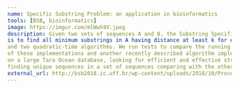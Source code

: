 ```yaml
---
name: Specific Substring Problem: an application in bioinformatics
tools: [BSB, bioinformatics]
image: https://imgur.com/mlWwV4V.jpeg
description: Given two sets of sequences A and B, the Substring Specific problem
is to find all minimum substrings in A having distance at least k for each subsequence in B. This work addresses three new implementations for the Maaß algorithm when the Hamming distance is considered: a naive cubic-time algorithm
and two quadratic-time algorithms. We run tests to compare the running time
of these implementations and another recently described algorithm implementation that uses the edit distance. In addition, we conducted preliminary testing
on a large Tara Ocean database, looking for efficient and effective strategies for
finding unique sequences in a set of sequences comparing with the other.
external_url: http://bsb2018.ic.uff.br/wp-content/uploads/2018/10/Proceedings-BSB-2018.pdf
---
```

